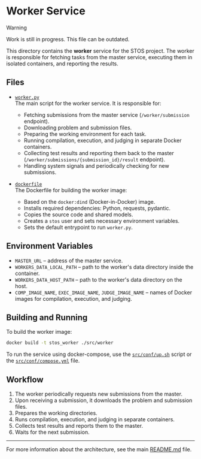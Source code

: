 # Worker Service
> [!WARNING]
> Work is still in progress. This file can be outdated.


This directory contains the **worker** service for the STOS project. The worker is responsible for fetching tasks from the master service, executing them in isolated containers, and reporting the results.

## Files

- [`worker.py`](src/worker/worker.py)  
  The main script for the worker service. It is responsible for:
  - Fetching submissions from the master service (`/worker/submission` endpoint).
  - Downloading problem and submission files.
  - Preparing the working environment for each task.
  - Running compilation, execution, and judging in separate Docker containers.
  - Collecting test results and reporting them back to the master (`/worker/submissions/{submission_id}/result` endpoint).
  - Handling system signals and periodically checking for new submissions.

- [`dockerfile`](src/worker/dockerfile)  
  The Dockerfile for building the worker image:
  - Based on the `docker:dind` (Docker-in-Docker) image.
  - Installs required dependencies: Python, requests, pydantic.
  - Copies the source code and shared models.
  - Creates a `stos` user and sets necessary environment variables.
  - Sets the default entrypoint to run `worker.py`.

## Environment Variables

- `MASTER_URL` – address of the master service.
- `WORKERS_DATA_LOCAL_PATH` – path to the worker's data directory inside the container.
- `WORKERS_DATA_HOST_PATH` – path to the worker's data directory on the host.
- `COMP_IMAGE_NAME`, `EXEC_IMAGE_NAME`, `JUDGE_IMAGE_NAME` – names of Docker images for compilation, execution, and judging.

## Building and Running

To build the worker image:
```sh
docker build -t stos_worker ./src/worker
```

To run the service using docker-compose, use the [`src/conf/up.sh`](src/conf/up.sh) script or the [`src/conf/compose.yml`](src/conf/compose.yml) file.

## Workflow

1. The worker periodically requests new submissions from the master.
2. Upon receiving a submission, it downloads the problem and submission files.
3. Prepares the working directories.
4. Runs compilation, execution, and judging in separate containers.
5. Collects test results and reports them to the master.
6. Waits for the next submission.

---

For more information about the architecture, see the main [README.md](../../README.md) file.